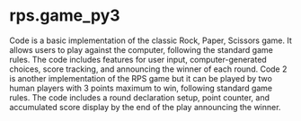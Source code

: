 # rps.game_py3
Code is a basic implementation of the classic Rock, Paper, Scissors game. It allows users to play against the computer, following the standard game rules. The code includes features for user input, computer-generated choices, score tracking, and announcing the winner of each round.
Code 2 is another implementation of the RPS game but it can be played by two human players with 3 points maximum to win, following standard game rules. The code includes a round declaration setup, point counter, and accumulated score display by the end of the play announcing the winner.
